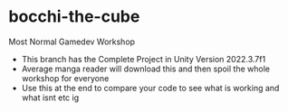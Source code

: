 # bocchi-the-cube
Most Normal Gamedev Workshop

- This branch has the Complete Project in Unity Version 2022.3.7f1
- Average manga reader will download this and then spoil the whole workshop for everyone
- Use this at the end to compare your code to see what is working and what isnt etc ig
